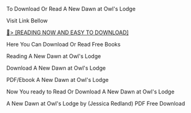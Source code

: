 To Download Or Read A New Dawn at Owl's Lodge

Visit Link Bellow

<a href="https://uk.ebookarea.xyz/?book=B0CSFHMFL7">📖&gt; [READING NOW AND EASY TO DOWNLOAD]</a>

Here You Can Download Or Read Free Books

Reading A New Dawn at Owl's Lodge

Download A New Dawn at Owl's Lodge

PDF/Ebook A New Dawn at Owl's Lodge

Now You ready to Read Or Download A New Dawn at Owl's Lodge

A New Dawn at Owl's Lodge by (Jessica Redland) PDF Free Download
